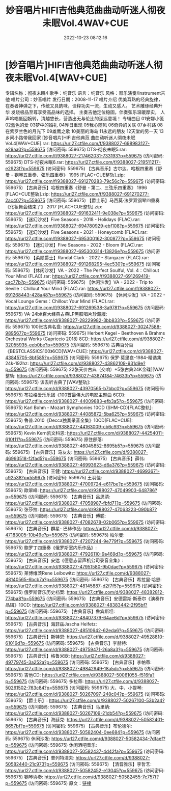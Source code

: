 ﻿---
title: 妙音唱片HIFI吉他典范曲曲动听迷人彻夜未眠Vol.4WAV+CUE
date: 2022-10-23 08:12:16
categories: 古典音乐、新世纪、纯音雅乐
tags: 纯音雅乐
---
# [妙音唱片]HIFI吉他典范曲曲动听迷人彻夜未眠Vol.4[WAV+CUE]

专辑名称：彻夜未眠4
歌手：纯音乐
语言：纯音乐
风格：器乐演奏/Instrument吉他
唱片公司：妙音唱片
发行日期：2008-11-17
唱片介绍
优美耳熟的经典旋律，在奏者神弹之下，传统又具韵味，诠释功夫一流，生动又感人。
艺术雕琢经典升华
发烧极品至尊享受高品味的选择。
主奏吉他定位稳固，伴奏弦乐温暖厚实，
人声吟唱低回婉转，清越悠长，营造出无与伦比的深远意境！
专辑曲目
01安娜小笺
02蓝色的爱
03梦中的婚礼
04昨日重现
05我心随风
06奇异的关联
07乡村路
08在紫罗兰色的月光下
09雄鹰之歌
10美丽的海岛
11永远的朋友
12天堂的另一天
13乡间小路带我回家
[妙音唱片]HIFI吉他典范 曲曲动听迷人彻夜未眠Vol.4[WAV+CUE].rar: https://url27.ctfile.com/f/9388027-698983127-e29aa0?p=559675
(访问密码: 559675)
DTS-彻夜未眠5.rar: https://url27.ctfile.com/f/9388027-217462031-733193?p=559675
(访问密码: 559675)
DTS-彻夜未眠6.rar: https://url27.ctfile.com/f/9388027-219511217-e2923f?p=559675
(访问密码: 559675)
【古典音乐】古尔达、哈根四重奏《舒曼 - 钢琴五重奏、弦乐四重奏》 1995 [FLAC+CUE整轨].zip:
https://url27.ctfile.com/f/9388027-691270283-79c56c?p=559675
(访问密码: 559675)
【古典音乐】哈根四重奏《舒曼 - 第二、三弦乐四重奏》 1996 [FLAC+CUE整轨].zip: https://url27.ctfile.com/f/9388027-691270277-2ac407?p=559675
(访问密码: 559675)
【爵士乐】马西莫·法罗双钢琴四重奏《化妆舞会结束了》 2017 [FLAC+CUE整轨].zip: https://url27.ctfile.com/f/9388027-691632411-9e038e?p=559675
(访问密码: 559675)
【迷幻沙发】Five Seasons - 2018 - Holidays (FLAC).rar: https://url27.ctfile.com/f/9388027-694780929-ebf108?p=559675
(访问密码: 559675)
【迷幻沙发】Five Seasons - 2021 - Honeycomb [FLAC].rar: https://url27.ctfile.com/f/9388027-695300162-300877?p=559675
(访问密码: 559675)
【迷幻沙发】Five Seasons - 2022 - Bloom (FLAC).rar: https://url27.ctfile.com/f/9388027-695300314-13826e?p=559675
(访问密码: 559675)
【柔顺爵士】Randal Clark - 2022 - Stargazer (FLAC).rar: https://url27.ctfile.com/f/9388027-691268295-4ec530?p=559675
(访问密码: 559675)
【休闲沙发】VA - 2022 - The Perfect Soulful, Vol. 4：Chillout Your Mind
(FLAC).rar: https://url27.ctfile.com/f/9388027-691269419-cac77b?p=559675
(访问密码: 559675)
【休闲沙发】VA - 2022 - Trip to Seville：Chillout Your Mind (FLAC).rar:
https://url27.ctfile.com/f/9388027-691268443-428a48?p=559675
(访问密码: 559675)
【休闲沙发】VA - 2022 - Vocal Lounge Gems：Chillout Your Mind
(FLAC).rar: https://url27.ctfile.com/f/9388027-691269538-3a9781?p=559675
(访问密码: 559675)
VA-24bit百大经典古典LP黑胶唱片珍藏版: https://url27.ctfile.com/d/9388027-28229982-3bb833?p=559675
(访问密码: 559675)
100张古典名盘: https://url27.ctfile.com/d/9388027-30247588-989567?p=559675
(访问密码: 559675)
Herbert Kegel - Beethoven & Brahms Orchestral Works
(Capriccio 2018) 8CD: https://url27.ctfile.com/d/9388027-32055935-eeb0be?p=559675
(访问密码: 559675)
古典百分百《BESTCLASSICS100》6CD[WAV+CUE]: https://url27.ctfile.com/d/9388027-43845705-8bf585?p=559675
(访问密码: 559675)
保罗·莫里哀-1984-精选集24k-192hz: https://url27.ctfile.com/d/9388027-43862109-931d9e?p=559675
(访问密码: 559675)
22张天价古典（交响）+5张古典24K金碟][WAV整轨: https://url27.ctfile.com/d/9388027-43874184-74633b?p=559675
(访问密码: 559675)
该去听古典了[WAV整轨]: https://url27.ctfile.com/d/9388027-43970565-b7bbc0?p=559675
(访问密码: 559675)
布拉格爱乐乐团《100首最伟大的电影主题曲 6CD》: https://url27.ctfile.com/d/9388027-44009883-efb3a5?p=559675
(访问密码: 559675)
Karl Bohm - Mozart Symphonies 10CD (SHM-CD)[FLAC整轨]: https://url27.ctfile.com/d/9388027-44085872-5ba625?p=559675
(访问密码: 559675)
鲁普.2010《Decca独奏录音全集》10CD[FLAC+CUE]: https://url27.ctfile.com/d/9388027-44163009-cb6c93?p=559675
(访问密码: 559675)
Kevin Kern凯文科恩: https://url27.ctfile.com/d/9388027-44254011-610f11?p=559675
(访问密码: 559675)
原住部落: https://url27.ctfile.com/d/9388027-46045852-8695b5?p=559675
(访问密码: 559675)
【古典音乐】马友友: https://url27.ctfile.com/d/9388027-46993518-f2fad5?p=559675
(访问密码: 559675)
【古典音乐】薛伟: https://url27.ctfile.com/d/9388027-46993623-d6a376?p=559675
(访问密码: 559675)
【古典音乐】王健: https://url27.ctfile.com/d/9388027-46993671-c92538?p=559675
(访问密码: 559675)
王羽佳: https://url27.ctfile.com/d/9388027-47009724-e617be?p=559675
(访问密码: 559675)
歐翠峰: https://url27.ctfile.com/d/9388027-47049903-648786?p=559675
(访问密码: 559675)
【古典音乐】吕思清: https://url27.ctfile.com/d/9388027-47058987-fbfd71?p=559675
(访问密码: 559675)
张莎拉: https://url27.ctfile.com/d/9388027-47063223-090b87?p=559675
(访问密码: 559675)
【古典音乐】傅聪: https://url27.ctfile.com/d/9388027-47082678-02b065?p=559675
(访问密码: 559675)
【古典音乐】群星- 巴赫作品: https://url27.ctfile.com/d/9388027-47183005-10b49e?p=559675
(访问密码: 559675)
帕尔曼: https://url27.ctfile.com/d/9388027-47207244-9e779f?p=559675
(访问密码: 559675)
鲍罗丁四重奏《俄罗斯室内乐作品》: https://url27.ctfile.com/d/9388027-47926110-9a469d?p=559675
(访问密码: 559675)
【古典音乐】安达《德意志留声机公司录音全集》: https://url27.ctfile.com/d/9388027-47951580-9b0dae?p=559675
(访问密码: 559675)
莱博维茨Rene Leibowitz: https://url27.ctfile.com/d/9388027-48140565-6bcb7a?p=559675
(访问密码: 559675)
【古典音乐】希拉里·哈恩: https://url27.ctfile.com/d/9388027-48145887-d2f7f5?p=559675
(访问密码: 559675)
俄罗斯音乐历史档案: https://url27.ctfile.com/d/9388027-48382812-774ba8?p=559675
(访问密码: 559675)
【古典音乐】安德雷斯·斯泰尔《演奏作品辑》10CD: https://url27.ctfile.com/d/9388027-48383442-2f95bf?p=559675
(访问密码: 559675)
【古典音乐】鲁宾斯坦: https://url27.ctfile.com/d/9388027-48407379-64ae6d?p=559675
(访问密码: 559675)
【古典音乐】海菲兹Jascha Heifetz: https://url27.ctfile.com/d/9388027-48510642-62eda6?p=559675
(访问密码: 559675)
【古典音乐】斯特恩: https://url27.ctfile.com/d/9388027-49528810-61016d?p=559675
(访问密码: 559675)
【古典音乐】李赫特: https://url27.ctfile.com/d/9388027-49759471-26a8a3?p=559675
(访问密码: 559675)
【古典音乐】格鲁米欧: https://url27.ctfile.com/d/9388027-49779745-3a252a?p=559675
(访问密码: 559675)
【古典音乐】李帕蒂: https://url27.ctfile.com/d/9388027-49842949-18a5dc?p=559675
(访问密码: 559675)
吉他CD: https://url27.ctfile.com/d/9388027-50061055-f516fa?p=559675
(访问密码: 559675)
多拉蒂: https://url27.ctfile.com/d/9388027-50261502-763c84?p=559675
(访问密码: 559675)
大、中、小提琴: https://url27.ctfile.com/d/9388027-50267097-248c04?p=559675
(访问密码: 559675)
【爵士乐】: https://url27.ctfile.com/d/9388027-50267100-53b2a4?p=559675
(访问密码: 559675)
【古典音乐】马里纳: https://url27.ctfile.com/d/9388027-50267109-21db54?p=559675
(访问密码: 559675)
【古典音乐】海廷克: https://url27.ctfile.com/d/9388027-50582401-8657bf?p=559675
(访问密码: 559675)
【古典音乐】布伦德尔: https://url27.ctfile.com/d/9388027-50582404-0ee684?p=559675
(访问密码: 559675)
休闲沙发: https://url27.ctfile.com/d/9388027-50582434-7dfaef?p=559675
(访问密码: 559675)
休闲酒吧音乐: https://url27.ctfile.com/d/9388027-50582437-4d42fa?p=559675
(访问密码: 559675)
【古典音乐】普列特涅夫: https://url27.ctfile.com/d/9388027-50582440-21c973?p=559675
(访问密码: 559675)
【清音雅乐】李哲艺: https://url27.ctfile.com/d/9388027-50582452-e13045?p=559675
(访问密码: 559675)
钢琴协奏: https://url27.ctfile.com/d/9388027-50582455-7c757f?p=559675
(访问密码: 559675)
原文：[链接](https://blog.sina.com.cn/s/blog_1647c7e7601030zzu.html)